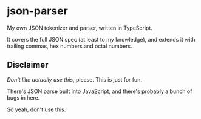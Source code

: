 # json-parser

My own JSON tokenizer and parser, written in TypeScript.

It covers the full JSON spec (at least to my knowledge), and extends it with trailing commas, hex numbers and octal numbers.

## Disclaimer

_Don't like actually use this_, please. This is just for fun.

There's JSON.parse built into JavaScript, and there's probably a bunch of bugs in here.

So yeah, don't use this.

